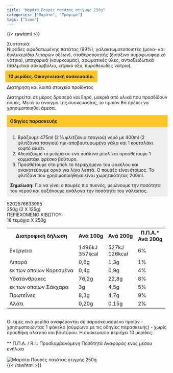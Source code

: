 ```yaml
---
title: "Μαράτα Πουρές πατάτας στιγμής 250g"
categories: ["Μαράτα", "Τρόφιμα"]
tags: ["Σνακ"]
---
```

{{< rawhtml >}}

<div class="sload330"><div class="product"><div id="sistatika">Συστατικά:</div><div class="alltext">Νιφάδες αφυδατωμένης πατάτας (99%), γαλακτωματοποιητές (μονο- και διγλυκερίδια λιπαρών οξέων), σταθεροποιητής (δισόξινο πυροφωσφορικό νάτριο), μπαχαρικά (κουρκουμάς), αρωματικές ύλες, αντιοξειδωτικά (παλμιτικό ασκορβύλιο, κιτρικό οξύ, πυροθειώδες νάτριο).<br><br><b style="padding:10px;background:#ffc629;margin-left:-5px">10 μερίδες. Οικογενειακή συσκευασία.</b><br><br></div><div id="loipa">Διατήρηση και λοιπά στοιχεία προϊόντος</div><p>Διατηρείται σε μέρος δροσερό και ξηρό, μακριά από υλικά που προσδίδουν οσμές. Μετά το άνοιγμα της συσκευασίας, το προϊόν θα πρέπει να χρησιμοποιηθεί άμεσα.</p><p></p><div style="padding:10px;background:#ffc629"><b>Οδηγίες παρασκευής</b></div><div style="padding:10px;background:#eee"><ol><li>Βράζουμε 475ml (2 ⅓ φλιτζάνια τσαγιού) νερό με 400ml (2 φλιτζάνια τσαγιού) ημι-αποβουτυρωμένο γάλα και 1 κουταλάκι κοφτό αλάτι.</li><li>Αδειάζουμε το μείγμα σε ένα γυάλινο μπολ και προσθέτουμε 1 κομματάκι φρέσκο βούτυρο.</li><li>Προσθέτουμε στο μπολ το περιεχόμενο του φακέλου και ανακατεύουμε αργά για λίγα λεπτά. Ο πουρές είναι έτοιμος. To φλιτζάνι που χρησιμοποιήθηκε είναι χωρητικότητας 200ml.</li></ol><b>Σημείωση:</b> Για να γίνει ο πουρές πιο πυκνός, μειώνουμε την ποσότητα του νερού και αυξάνουμε ανάλογα την ποσότητα του γάλακτος.<br></div><p></p><div id="barcode"><div id="barimage1"></div><span id="bartext">5202576633995</span></div><div id="varos"><div id="varosimage1"></div><span id="varostext">250g (2 X 125g)</span></div><div id="kivotio">ΠΕΡΙΕΧΟΜΕΝΟ ΚΙΒΩΤΙΟΥ:<br>18 τεμάχια Χ 250g</div><div class="tabout"><table id="diatable"><tbody><tr><th>Διατροφική δήλωση</th><th>Ανά 100g</th><th>Ανά 200g</th><th>Π.Π.Α.*<br>Ανά 200g<br></th></tr><tr><td class="texr2">Ενέργεια</td><td class="texr">1496kJ<br>357kcal</td><td class="texr">527kJ<br>126kcal</td><td class="texr">6%<br></td></tr><tr><td class="texr2">Λιπαρά</td><td class="texr">0,6g</td><td class="texr">1,3g</td><td class="texr">1%<br></td></tr><tr><td class="gray">εκ των οποίων Κορεσµένα</td><td class="gray2">0,4g</td><td class="gray2">0,9g</td><td class="gray2">4%<br></td></tr><tr><td class="texr2">Yδατάνθρακες</td><td class="texr">76,2g</td><td class="texr">22,8g</td><td class="texr">8%<br></td></tr><tr><td class="gray">εκ των οποίων Σάκχαρα</td><td class="gray2">3g</td><td class="gray2">4,5g</td><td class="gray2">5%<br></td></tr><tr><td class="texr2">Πρωτεΐνες</td><td class="texr">8,3g</td><td class="texr">4,7g</td><td class="texr">9%<br></td></tr><tr><td class="texr2">Αλάτι</td><td class="texr">0,20g</td><td class="texr">0,15g</td><td class="texr">2%<br></td></tr></tbody></table></div><br><div class="alltext">Οι τιμές ανά μερίδα αναφέρονται σε παρασκευασμένο προϊόν - χρησιμοποιώντας 1 φάκελο (σύμφωνα με τις οδηγίες παρασκευής) - χωρίς προσθήκη αλατιού και βουτύρου. H συσκευασία περιέχει 10 μερίδες.<br><br>** Π.Π.Α. / R.I.: Προσλαμβανόμενη Ποσότητα Αναφοράς ενός μέσου ενήλικα</div><br><div class="pimg"><img alt="Μαράτα Πουρές πατάτας στιγμής 250g" title="Μαράτα Πουρές πατάτας στιγμής 250g" src="/media/images/marata-poures-patatas-stigmhs-250g.jpg"></div></div></div>
{{< /rawhtml >}}


